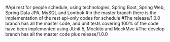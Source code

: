 #Api rest for people schedule, using technologies, Spring Boot, Spring Web, Spring Data JPA, MySQL and Lombok
#In the master branch there is the implementation of the rest api-only codes for schedule
#The release/1.0.0 branch has all the master code, and unit tests covering 100% of the code have been implemented using JUnit 5, Mockito and MockMvc
#The develop branch has all the master code plus release/1.0.0
